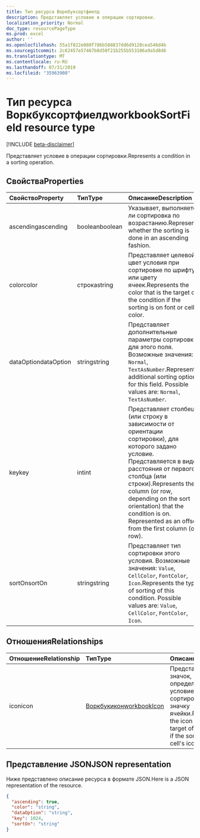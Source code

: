 ```yaml
---
title: Тип ресурса Воркбуксортфиелд
description: Представляет условие в операции сортировки.
localization_priority: Normal
doc_type: resourcePageType
ms.prod: excel
author: ''
ms.openlocfilehash: 55a1f822e080f786b588837dd6d9120cea546d4b
ms.sourcegitcommit: 2c62457e57467b8d50f21b255b553106a9a5d8d6
ms.translationtype: MT
ms.contentlocale: ru-RU
ms.lasthandoff: 07/31/2019
ms.locfileid: "35963908"
---
```

# <a name="workbooksortfield-resource-type"></a><span data-ttu-id="13aff-103">Тип ресурса Воркбуксортфиелд</span><span class="sxs-lookup"><span data-stu-id="13aff-103">workbookSortField resource type</span></span>

[!INCLUDE [beta-disclaimer](../../includes/beta-disclaimer.md)]

<span data-ttu-id="13aff-104">Представляет условие в операции сортировки.</span><span class="sxs-lookup"><span data-stu-id="13aff-104">Represents a condition in a sorting operation.</span></span>

## <a name="properties"></a><span data-ttu-id="13aff-105">Свойства</span><span class="sxs-lookup"><span data-stu-id="13aff-105">Properties</span></span>
| <span data-ttu-id="13aff-106">Свойство</span><span class="sxs-lookup"><span data-stu-id="13aff-106">Property</span></span>     | <span data-ttu-id="13aff-107">Тип</span><span class="sxs-lookup"><span data-stu-id="13aff-107">Type</span></span>   |<span data-ttu-id="13aff-108">Описание</span><span class="sxs-lookup"><span data-stu-id="13aff-108">Description</span></span>|
|:---------------|:--------|:----------|
|<span data-ttu-id="13aff-109">ascending</span><span class="sxs-lookup"><span data-stu-id="13aff-109">ascending</span></span>|<span data-ttu-id="13aff-110">boolean</span><span class="sxs-lookup"><span data-stu-id="13aff-110">boolean</span></span>|<span data-ttu-id="13aff-111">Указывает, выполняется ли сортировка по возрастанию.</span><span class="sxs-lookup"><span data-stu-id="13aff-111">Represents whether the sorting is done in an ascending fashion.</span></span>|
|<span data-ttu-id="13aff-112">color</span><span class="sxs-lookup"><span data-stu-id="13aff-112">color</span></span>|<span data-ttu-id="13aff-113">строка</span><span class="sxs-lookup"><span data-stu-id="13aff-113">string</span></span>|<span data-ttu-id="13aff-114">Представляет целевой цвет условия при сортировке по шрифту или цвету ячеек.</span><span class="sxs-lookup"><span data-stu-id="13aff-114">Represents the color that is the target of the condition if the sorting is on font or cell color.</span></span>|
|<span data-ttu-id="13aff-115">dataOption</span><span class="sxs-lookup"><span data-stu-id="13aff-115">dataOption</span></span>|<span data-ttu-id="13aff-116">string</span><span class="sxs-lookup"><span data-stu-id="13aff-116">string</span></span>|<span data-ttu-id="13aff-p101">Представляет дополнительные параметры сортировки для этого поля. Возможные значения: `Normal`, `TextAsNumber`.</span><span class="sxs-lookup"><span data-stu-id="13aff-p101">Represents additional sorting options for this field. Possible values are: `Normal`, `TextAsNumber`.</span></span>|
|<span data-ttu-id="13aff-119">key</span><span class="sxs-lookup"><span data-stu-id="13aff-119">key</span></span>|<span data-ttu-id="13aff-120">int</span><span class="sxs-lookup"><span data-stu-id="13aff-120">int</span></span>|<span data-ttu-id="13aff-p102">Представляет столбец (или строку в зависимости от ориентации сортировки), для которого задано условие. Представляется в виде расстояния от первого столбца (или строки).</span><span class="sxs-lookup"><span data-stu-id="13aff-p102">Represents the column (or row, depending on the sort orientation) that the condition is on. Represented as an offset from the first column (or row).</span></span>|
|<span data-ttu-id="13aff-123">sortOn</span><span class="sxs-lookup"><span data-stu-id="13aff-123">sortOn</span></span>|<span data-ttu-id="13aff-124">string</span><span class="sxs-lookup"><span data-stu-id="13aff-124">string</span></span>|<span data-ttu-id="13aff-p103">Представляет тип сортировки этого условия. Возможные значения: `Value`, `CellColor`, `FontColor`, `Icon`.</span><span class="sxs-lookup"><span data-stu-id="13aff-p103">Represents the type of sorting of this condition. Possible values are: `Value`, `CellColor`, `FontColor`, `Icon`.</span></span>|

## <a name="relationships"></a><span data-ttu-id="13aff-127">Отношения</span><span class="sxs-lookup"><span data-stu-id="13aff-127">Relationships</span></span>
| <span data-ttu-id="13aff-128">Отношение</span><span class="sxs-lookup"><span data-stu-id="13aff-128">Relationship</span></span> | <span data-ttu-id="13aff-129">Тип</span><span class="sxs-lookup"><span data-stu-id="13aff-129">Type</span></span>   |<span data-ttu-id="13aff-130">Описание</span><span class="sxs-lookup"><span data-stu-id="13aff-130">Description</span></span>|
|:---------------|:--------|:----------|
|<span data-ttu-id="13aff-131">icon</span><span class="sxs-lookup"><span data-stu-id="13aff-131">icon</span></span>|[<span data-ttu-id="13aff-132">Воркбукикон</span><span class="sxs-lookup"><span data-stu-id="13aff-132">workbookIcon</span></span>](workbookicon.md)|<span data-ttu-id="13aff-133">Представляет значок, определенный условием, при сортировке по значку ячейки.</span><span class="sxs-lookup"><span data-stu-id="13aff-133">Represents the icon that is the target of the condition if the sorting is on the cell's icon.</span></span>|

## <a name="json-representation"></a><span data-ttu-id="13aff-134">Представление JSON</span><span class="sxs-lookup"><span data-stu-id="13aff-134">JSON representation</span></span>

<span data-ttu-id="13aff-135">Ниже представлено описание ресурса в формате JSON.</span><span class="sxs-lookup"><span data-stu-id="13aff-135">Here is a JSON representation of the resource.</span></span>

<!-- {
  "blockType": "resource",
  "optionalProperties": [

  ],
  "keyProperty": "id",
  "baseType":"microsoft.graph.entity",
  "@odata.type": "microsoft.graph.workbookSortField"
}-->

```json
{
  "ascending": true,
  "color": "string",
  "dataOption": "string",
  "key": 1024,
  "sortOn": "string"
}

```

<!-- uuid: 8fcb5dbc-d5aa-4681-8e31-b001d5168d79
2015-10-25 14:57:30 UTC -->
<!--
{
  "type": "#page.annotation",
  "description": "SortField resource",
  "keywords": "",
  "section": "documentation",
  "tocPath": "",
  "suppressions": []
}
-->
